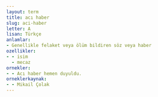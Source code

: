 ```yaml
---
layout: term
title: acı haber
slug: aci-haber
letter: A
lisan: Türkçe
anlamlar:
- Genellikle felaket veya ölüm bildiren söz veya haber
ozellikler:
- - isim
  - mecaz
ornekler:
- - Acı haber hemen duyuldu.
orneklerkaynak:
- - Mikail Çolak
---
```

